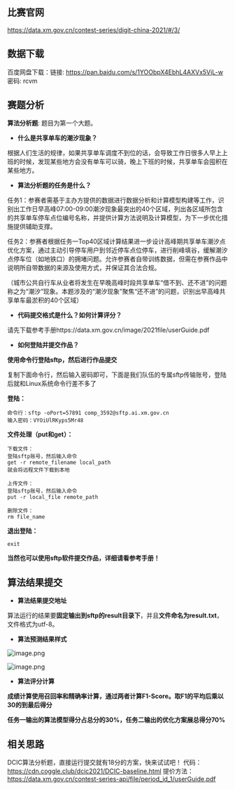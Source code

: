 ## 比赛官网

https://data.xm.gov.cn/contest-series/digit-china-2021/#/3/

## 数据下载

百度网盘下载：链接: https://pan.baidu.com/s/1YOObpX4EbhL4AXVx5VjL-w 密码: rcvm

## 赛题分析

**算法分析题**: 题目为第一个大题。

- **什么是共享单车的潮汐现象？**

根据人们生活的规律，如果共享单车调度不到位的话，会导致工作日很多人早上上班的时候，发现某些地方会没有单车可以骑，晚上下班的时候，共享单车会囤积在某些地方。

- **算法分析题的任务是什么？**

任务1：参赛者需基于主办方提供的数据进行数据分析和计算模型构建等工作，识别出工作日早高峰07:00-09:00潮汐现象最突出的40个区域，列出各区域所包含的共享单车停车点位编号名称，并提供计算方法说明及计算模型，为下一步优化措施提供辅助支撑。

任务2：参赛者根据任务一Top40区域计算结果进一步设计高峰期共享单车潮汐点优化方案，通过主动引导停车用户到邻近停车点位停车，进行削峰填谷，缓解潮汐点停车位（如地铁口）的拥堵问题。允许参赛者自带训练数据，但需在参赛作品中说明所自带数据的来源及使用方式，并保证其合法合规。

（城市公共自行车从业者将发生在早晚高峰时段共享单车“借不到、还不进”的问题称之为“潮汐”现象。本题涉及的“潮汐现象”聚焦“还不进”的问题，识别出早高峰共享单车最淤积的40个区域）

- **代码提交格式是什么？如何计算评分？**

请先下载参考手册https://data.xm.gov.cn/image/2021file/userGuide.pdf

- **如何登陆并提交作品？**

**使用命令行登陆sftp，然后进行作品提交**

复制下面命令行，然后输入密码即可，下面是我们队伍的专属sftp传输账号，登陆后就和Linux系统命令行差不多了

**登陆：**

```
命令行：sftp -oPort=57891 comp_3592@sftp.ai.xm.gov.cn
输入密码：VYOiUlRKyps5Mr48
```

**文件处理（put和get）：**

```
下载文件：
登陆sftp账号，然后输入命令
get -r remote_filename local_path
就会将远程文件下载到本地

上传文件：
登陆sftp账号，然后输入命令
put -r local_file remote_path

删除文件：
rm file_name
```

**退出登陆：**

```
exit
```

**当然也可以使用sftp软件提交作品，详细请看参考手册！**

## 算法结果提交

- **算法结果提交地址**

算法运行的结果要**固定输出到sftp的result目录下**，并且**文件命名为result.txt**，文件格式为utf-8。

- **算法预测结果样式**

![image.png](http://ww1.sinaimg.cn/large/005KJzqrgy1goberjvupsj30y40f440t.jpg)

![image.png](http://ww1.sinaimg.cn/large/005KJzqrgy1gobesf6w8cj30x40aedhz.jpg)

- **算法评分计算**

**成绩计算使用召回率和精确率计算，通过两者计算F1-Score。取F1的平均后乘以30的到最后得分**

**任务一输出的算法模型得分占总分的30%，任务二输出的优化方案展总得分70%**

## 相关思路

DCIC算法分析题，直接运行提交就有18分的方案，快来试试吧！
代码：https://cdn.coggle.club/dcic2021/DCIC-baseline.html
提价方法：https://data.xm.gov.cn/contest-series-api/file/period_id_1/userGuide.pdf


